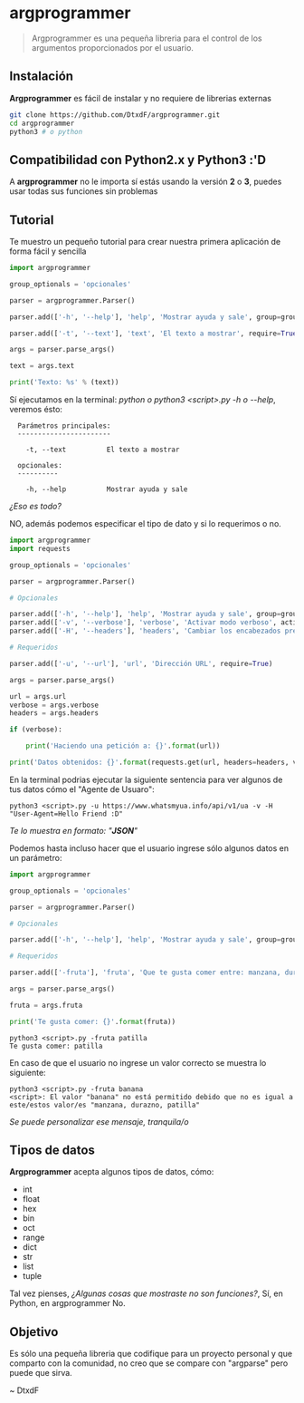 # argprogrammer
> Argprogrammer es una pequeña libreria para el control de los argumentos proporcionados por el usuario.

## Instalación

**Argprogrammer** es fácil de instalar y no requiere de librerias externas

```bash
git clone https://github.com/DtxdF/argprogrammer.git
cd argprogrammer
python3 # o python
```

## Compatibilidad con Python2.x y Python3 :'D

A **argprogrammer** no le importa sí estás usando la versión **2** o **3**, puedes usar todas sus funciones sin problemas

## Tutorial

Te muestro un pequeño tutorial para crear nuestra primera aplicación de forma fácil y sencilla

```python
import argprogrammer

group_optionals = 'opcionales'

parser = argprogrammer.Parser()

parser.add(['-h', '--help'], 'help', 'Mostrar ayuda y sale', group=group_optionals)

parser.add(['-t', '--text'], 'text', 'El texto a mostrar', require=True)

args = parser.parse_args()

text = args.text

print('Texto: %s' % (text))
```

Sí ejecutamos en la terminal: *python o python3 \<script\>.py -h o --help*, veremos ésto:
  
```
  Parámetros principales:
  -----------------------

    -t, --text          El texto a mostrar

  opcionales:
  ----------

    -h, --help          Mostrar ayuda y sale
```

*¿Eso es todo?*

NO, además podemos especificar el tipo de dato y si lo requerimos o no.

```python
import argprogrammer
import requests

group_optionals = 'opcionales'

parser = argprogrammer.Parser()

# Opcionales

parser.add(['-h', '--help'], 'help', 'Mostrar ayuda y sale', group=group_optionals)
parser.add(['-v', '--verbose'], 'verbose', 'Activar modo verboso', action=True, type=bool, group=group_optionals)
parser.add(['-H', '--headers'], 'headers', 'Cambiar los encabezados predeterminados', type=dict, group=group_optionals)

# Requeridos

parser.add(['-u', '--url'], 'url', 'Dirección URL', require=True)

args = parser.parse_args()

url = args.url
verbose = args.verbose
headers = args.headers

if (verbose):

	print('Haciendo una petición a: {}'.format(url))

print('Datos obtenidos: {}'.format(requests.get(url, headers=headers, verify=False).text))
```

En la terminal podrias ejecutar la siguiente sentencia para ver algunos de tus datos cómo el "Agente de Usuaro":

```
python3 <script>.py -u https://www.whatsmyua.info/api/v1/ua -v -H "User-Agent=Hello Friend :D"
```

*Te lo muestra en formato: "**JSON**"*

Podemos hasta incluso hacer que el usuario ingrese sólo algunos datos en un parámetro:

```python
import argprogrammer

group_optionals = 'opcionales'

parser = argprogrammer.Parser()

# Opcionales

parser.add(['-h', '--help'], 'help', 'Mostrar ayuda y sale', group=group_optionals)

# Requeridos

parser.add(['-fruta'], 'fruta', 'Que te gusta comer entre: manzana, durazno, patila', uniqval=['manzana', 'durazno', 'patilla'], require=True)

args = parser.parse_args()

fruta = args.fruta

print('Te gusta comer: {}'.format(fruta))
```

```
python3 <script>.py -fruta patilla
Te gusta comer: patilla
```

En caso de que el usuario no ingrese un valor correcto se muestra lo siguiente:

```
python3 <script>.py -fruta banana
<script>: El valor "banana" no está permitido debido que no es igual a este/estos valor/es "manzana, durazno, patilla"
```

*Se puede personalizar ese mensaje, tranquila/o*

## Tipos de datos

**Argprogrammer** acepta algunos tipos de datos, cómo:

* int
* float
* hex
* bin
* oct
* range
* dict
* str
* list
* tuple

Tal vez pienses, *¿Algunas cosas que mostraste no son funciones?*, Sí, en Python, en argprogrammer No.

## Objetivo

Es sólo una pequeña libreria que codifique para un proyecto personal y que comparto con la comunidad, no creo que se compare con "argparse" pero puede que sirva.

\~ DtxdF
